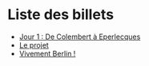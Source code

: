 Liste des billets
=================

- [Jour 1 : De Colembert à Eperlecques](/berlin/jour-1-de-colembert-a-eperlecques.html)
- [Le projet](/berlin/le-projet.html)
- [Vivement Berlin !](/berlin/vivement-berlin.html)

